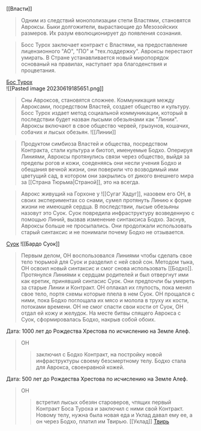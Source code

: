 
[[Власти]]
>Одним из следствий монополизации степи Властями, становятся Авроксы. Быки долгожители, вырастающие до Мезозойских размеров. Их разум еволюционирует до появления сознания. 

>Босс Турох заключает контракт с Властями, на предоставление лицензионного "АО", "ПО" и "тех.поддержку". Авроксы перестают умирать. В Стране устанавливается новый миропорядок основаный на правилах, наступает эра благоденствия и процветания.

[Бос Турох](https://pathologic.fandom.com/wiki/Bos_Turokh)  
![[Pasted image 20230619185651.png]]

>Сны Авроксов, становятся сложнее. Коммуникация между Авроксами, посредством Властей, создает общество и культуру. Босс Турох издает метод социальной коммуникации, который в последствии будет назван лысыми обезьянами как "Линии". Авроксы включают в свое общество червей, грызунов, кошачих, собачих и лысых обезьян.
![[Линии]]

>Продуктом симбиоза Властей и общества, посредством Контракта, стали культура и биотоп, именуемые Бодхо. Оперируя Линиями, Авроксы протянулись связи через общество, выйдя за пределы рогов и кожи, соеденяясь они несли учения Бодхо и обещания вечной жизни, они поверили что возводимый ими цветущий сад, в котором они закрылись от дикого внешнего мира за [[Страна Тюрьма|Страной]], это на всегда. 

>Аврокс живущий на Горхоне у ![[Сугаг Хадуг]], назовем его ОН, в своих экспериментах со снами, сумел протянуть Линию к форме жизни не имеющей сердца. В последствии, лысые обезьяны назовут это Суок. Суок повредила инфраструктуру возведенную с помощью Линий, вызвав изменение синтаксиса Бодхо. Заснув, Авроксы больше не просыпались. Они продолжали использовать старый синтаксис и не понимали почему Бодхо не отзывается.

[Суок](https://pathologic.fandom.com/wiki/Suok) ![[Бардо Суок]]
>Первым делом, ОН воспользовался Линиями чтобы сделать свое тело тюрьмой для Суок и разделил с ней свой сон. Методом тыка, ОН освоил новый синтаксис и смог снова использовать [[Бодхо]]. Протянулся Линиями к сердцам родителей и был отвергнут ими как еретик, принявший синтасис Суок. Они предпочли бы умереть за старые Линии и Контракт. ОН оплакал их глупость, пока менял свое тело, портя схемы которые плела в нем Суок. ОН прощался с ними, пока Бодхо поглощала их мясо и молола в труху их кости, потоками времени. ОН не смог спасти свои кости от Суок, ОН отдал ей кожу и желудок. На месте битвы спящего Аврокса с Суок, сформировалась Бодхо, накрыв собой обоих.

Дата: 1000 лет до Рождества Хрестова по исчислению на Земле Алеф.
>ОН
>>заключил с Бодхо Контракт, на постройку новой инфраструктуры своему безсмертному телу. Бодхо стала для Аврокса, своенравной кожей.

Дата: 500 лет до Рождества Хрестова по исчислению на Земле Алеф.
>ОН
>>встретил лысых обезян староверов, чтящих первый Контракт Боса Туроха и заключил с ними свой Контракт. Новому телу, нужна была новая еда и Уклад давал ему ее, а он через Бодхо, платил им Твирью.
[[Уклад]]
[Твирь](https://pathologic.fandom.com/ru/wiki/%D0%A2%D1%80%D0%B0%D0%B2%D1%8B)